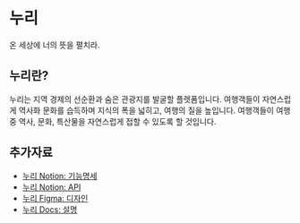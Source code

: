 # 누리
온 세상에 너의 뜻을 펼치라.


## 누리란?
누리는 지역 경제의 선순환과 숨은 관광지를 발굴할 플렛폼입니다. 
여행객들이 자연스럽게 역사화 문화를 습득하며 지식의 폭을 넓히고, 여행의 질을 높입니다.
여행객들이 여행 중 역사, 문화, 특산물을 자연스럽게 접할 수 있도록 할 것입니다.

## 추가자료
- [누리 Notion: 기능명세](https://www.notion.so/6145ae3e6ef2449cb60345513cc72b8b?v=ed1ef7680e1d40cdab8f8fa957b86806)
- [누리 Notion: API](https://www.notion.so/API-18facf15a75b412293926bd4a3f3dd39)
- [누리 Figma: 디자인](https://www.figma.com/file/kRFvBneFpG1QvxaoJmyiLz/Nuri?node-id=0%3A1)
- [누리 Docs: 설명](https://docs.google.com/document/d/1I73dIRW6EQPXiLfWWU7dW7aQwweyTWD-HK60lodiNhw/edit?fbclid=IwAR1l-Mwd9RYXMssk1Kt4pKwyTwPryWZMKdFlzHdiQqSqKLDnJdxuZ9KyARE)